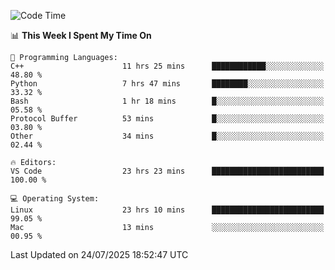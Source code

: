 
<!--START_SECTION:waka-->
![Code Time](http://img.shields.io/badge/Code%20Time-3%2C636%20hrs%203%20mins-blue)

📊 **This Week I Spent My Time On** 

```text
💬 Programming Languages: 
C++                      11 hrs 25 mins      ████████████░░░░░░░░░░░░░   48.80 % 
Python                   7 hrs 47 mins       ████████░░░░░░░░░░░░░░░░░   33.32 % 
Bash                     1 hr 18 mins        █░░░░░░░░░░░░░░░░░░░░░░░░   05.58 % 
Protocol Buffer          53 mins             █░░░░░░░░░░░░░░░░░░░░░░░░   03.80 % 
Other                    34 mins             █░░░░░░░░░░░░░░░░░░░░░░░░   02.44 % 

🔥 Editors: 
VS Code                  23 hrs 23 mins      █████████████████████████   100.00 % 

💻 Operating System: 
Linux                    23 hrs 10 mins      █████████████████████████   99.05 % 
Mac                      13 mins             ░░░░░░░░░░░░░░░░░░░░░░░░░   00.95 % 
```


 Last Updated on 24/07/2025 18:52:47 UTC
<!--END_SECTION:waka-->

